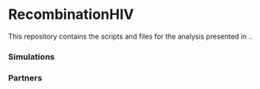 # RecombinationHIV

This repository contains the scripts and files for the analysis presented in .. 

### Simulations


### Partners 
